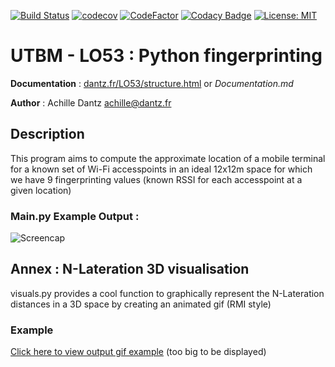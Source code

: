[![Build Status](https://travis-ci.com/Anthex/LO53FP.svg?branch=master)](https://travis-ci.com/Anthex/LO53FP)  [![codecov](https://codecov.io/gh/Anthex/LO53FP/branch/master/graph/badge.svg)](https://codecov.io/gh/Anthex/LO53FP)  [![CodeFactor](https://www.codefactor.io/repository/github/anthex/lo53fp/badge)](https://www.codefactor.io/repository/github/anthex/lo53fp)  [![Codacy Badge](https://api.codacy.com/project/badge/Grade/b621fc832a894b1b81a9c240293f352d)](https://www.codacy.com/app/Anthex/LO53FP?utm_source=github.com&amp;utm_medium=referral&amp;utm_content=Anthex/LO53FP&amp;utm_campaign=Badge_Grade) [![License: MIT](https://img.shields.io/badge/License-MIT-yellow.svg)](https://opensource.org/licenses/MIT)

# UTBM - LO53 : Python fingerprinting
**Documentation** : [dantz.fr/LO53/structure.html](https://dantz.fr/LO53/structure.html) or _Documentation.md_

**Author** : Achille Dantz <achille@dantz.fr>

## Description
This program aims to compute the approximate location of a mobile terminal for a known set of Wi-Fi accesspoints in an ideal 12x12m space for which we have 9 fingerprinting values (known RSSI for each accesspoint at a given location)

### Main.py Example Output :

![Screencap](https://dantz.fr/LO53/Capture_.PNG)

## Annex : N-Lateration 3D visualisation
visuals.py provides a cool function to graphically represent the N-Lateration distances in a 3D space by creating an animated gif (RMI style)
### Example
[Click here to view output gif example](https://dantz.fr/LO53/out.gif?) (too big to be displayed)
